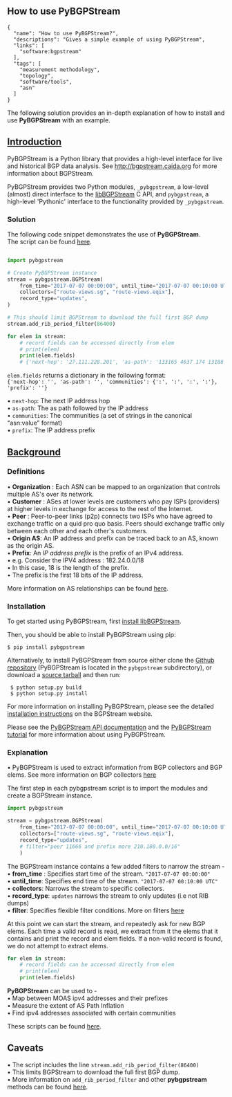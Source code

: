 ## How to use PyBGPStream ##
~~~
{
  "name": "How to use PyBGPStream?",
  "descriptions": "Gives a simple example of using PyBGPStream",
  "links": [
    "software:bgpstream"
  ],
  "tags": [
    "measurement methodology",
    "topology",
    "software/tools",
    "asn"
  ]
}
~~~

The following solution provides an in-depth explanation of how to install and use **PyBGPStream** with an example. 

 ## <ins> Introduction </ins> ##
PyBGPStream is a Python library that provides a high-level interface for live and historical BGP data analysis. See http://bgpstream.caida.org for more information about BGPStream. 

PyBGPStream provides two Python modules, `_pybgpstream`, a low-level (almost) direct interface to the [libBGPStream]( https://bgpstream.caida.org/ ) C API, and `pybgpstream`, a high-level 'Pythonic' interface to the functionality provided by `_pybgpstream`. 


### Solution ###

The following code snippet demonstrates the use of **PyBGPStream**.\
The script can be found [here]( https://github.com/CAIDA/catalog-data/blob/how_to_use_pybgpstream/sources/solution/how_to_use_pybgspstream/pybgpstream-example.py ).

~~~python

import pybgpstream

# Create PyBGPStream instance 
stream = pybgpstream.BGPStream(
    from_time="2017-07-07 00:00:00", until_time="2017-07-07 00:10:00 UTC",
    collectors=["route-views.sg", "route-views.eqix"],
    record_type="updates",  
)

# This should limit BGPStream to download the full first BGP dump
stream.add_rib_period_filter(86400)

for elem in stream:
    # record fields can be accessed directly from elem
    # print(elem)
    print(elem.fields)
    # {'next-hop': '27.111.228.201', 'as-path': '133165 4637 174 13188', 'communities': {'4637:32502', '4637:32412', '4637:32026', '4637:60952'}, 'prefix': '37.57.179.0/24'}                     
~~~
`elem.fields` returns a dictionary in the following format: \
`{'next-hop': '', 'as-path': '', 'communities': {':', ':', ':', ':'}, 'prefix': ''}`

• `next-hop`: The next IP address hop \
• `as-path`: The as path followed by the IP address \
• `communities`: The communities (a set of strings in the canonical “asn:value” format)\
• `prefix`: The IP address prefix 


## <ins> Background </ins>  ##


###  Definitions ### 
• **Organization** : Each ASN can be mapped to an organization that controls multiple AS's over its network.\
• **Customer** : ASes at lower levels are customers who pay ISPs (providers) at higher levels in exchange for access to the rest of the Internet. \
• **Peer** : Peer-to-peer links (p2p) connects two ISPs who have agreed to exchange traffic on a quid pro quo basis. Peers should exchange traffic only between each other and each other's customers. \
• **Origin AS**: An IP address and prefix can be traced back to an AS, known as the origin AS. \
• **Prefix**: An *IP address prefix* is the prefix of an IPv4 address. \
• e.g. Consider the IPV4 address : 182.24.0.0/18 \
• In this case, 18 is the length of the prefix. \
• The prefix is the first 18 bits of the IP address. 

More information on AS relationships can be found [here]( https://asrank.caida.org/about ).



### Installation ###
To get started using PyBGPStream, first [install libBGPStream]( https://bgpstream.caida.org/docs/install/pybgpstream ).

Then, you should be able to install PyBGPStream using pip: 

~~~
$ pip install pybgpstream
~~~ 

Alternatively, to install PyBGPStream from source either clone the [Github repository]( https://github.com/CAIDA/bgpstream
 ) (PyBGPStream is located in the `pybgpstream` subdirectory), or download a [source tarball]( https://bgpstream.caida.org/download ) and then run:
~~~ 
 $ python setup.py build 
 $ python setup.py install
~~~ 
 For more information on installing PyBGPStream, please see the detailed [installation instructions]( https://bgpstream.caida.org/docs/install/pybgpstream ) on the BGPStream website. 
 
 Please see the [PyBGPStream API documentation]( https://bgpstream.caida.org/docs/api/pybgpstream ) and the [PyBGPStream tutorial]( https://bgpstream.caida.org/docs/tutorials/pybgpstream ) for more information about using PyBGPStream.
 
 ### Explanation ###
• PyBGPStream is used to extract information from BGP collectors and BGP elems. See more information on BGP collectors [here]( https://learn.nsrc.org/bgp/route_collectors#:~:text=A%20route%20collector%20is%20usually,collector%20does%20not%20forward%20packets.)

The first step in each pybgpstream script is to import the modules and create a BGPStream instance. 

~~~python 
import pybgpstream

stream = pybgpstream.BGPStream(
    from_time="2017-07-07 00:00:00", until_time="2017-07-07 00:10:00 UTC",
    collectors=["route-views.sg", "route-views.eqix"],
    record_type="updates",
    # filter="peer 11666 and prefix more 210.180.0.0/16"
    ) 
~~~

The BGPStream instance contains a few added filters to narrow the stream - \
• **from_time** : Specifies start time of the stream. `"2017-07-07 00:00:00"`\
• **until_time**: Specifies end time of the stream. `"2017-07-07 00:10:00 UTC"` \
• **collectors**: Narrows the stream to specific collectors. \
• **record_type**: `updates` narrows the stream to only updates (i.e not RIB dumps) \
• **filter**: Specifies flexible filter conditions. More on filters [here]( https://github.com/CAIDA/libbgpstream/blob/master/FILTERING
 )

At this point we can start the stream, and repeatedly ask for new BGP elems. Each time a valid record is read, we extract from it the elems that it contains and print the record and elem fields. If a non-valid record is found, we do not attempt to extract elems.

~~~python 
for elem in stream:
    # record fields can be accessed directly from elem
    # print(elem)
    print(elem.fields)
~~~

**PyBGPStream** can be used to - \
• Map between MOAS ipv4 addresses and their prefixes \
• Measure the extent of AS Path Inflation \
• Find ipv4 addresses associated with certain communities 

These scripts can be found [here]( https://bgpstream.caida.org/docs/tutorials/pybgpstream
 ). 
 
 
 ## Caveats ## 
 • The script includes the line `stream.add_rib_period_filter(86400)`\
 • This limits BGPStream to download the full first BGP dump. \
 • More information on `add_rib_period_filter` and other **pybgpstream** methods can be found [here]( https://bgpstream.caida.org/docs/api/pybgpstream/_pybgpstream.html ).
